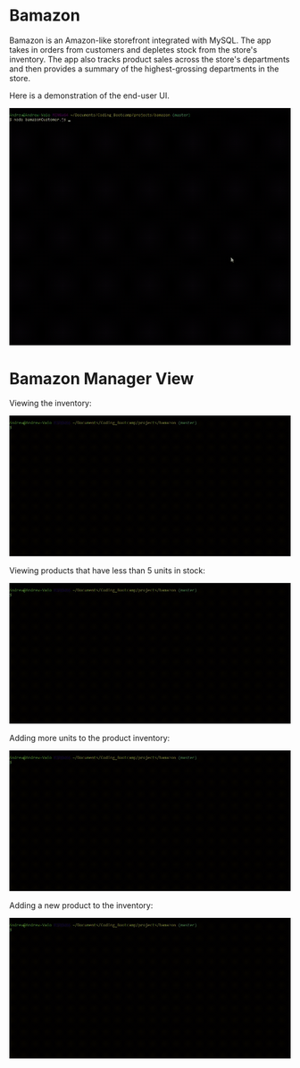 # Bamazon

Bamazon is an Amazon-like storefront integrated with MySQL. The app takes in orders from customers and depletes stock from the store's inventory. The app also tracks product sales across the store's departments and then provides a summary of the highest-grossing departments in the store.

Here is a demonstration of the end-user UI.

![alt text](https://github.com/mong04/bamazon/blob/master/images/customer-UI.gif "Customer UI Gif")

# Bamazon Manager View

Viewing the inventory:

![alt text](https://github.com/mong04/bamazon/blob/master/images/manager-inventory.gif "Manager Inventory View")

Viewing products that have less than 5 units in stock:

![alt text](https://github.com/mong04/bamazon/blob/master/images/manager-inventory.gif "Manager Low-Inventory View")

Adding more units to the product inventory:

![alt text](https://github.com/mong04/bamazon/blob/master/images/manager-inventory.gif "Manager Add-Inventory")

Adding a new product to the inventory:

![alt text](https://github.com/mong04/bamazon/blob/master/images/manager-inventory.gif "Manager New Product")